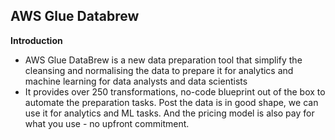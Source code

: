 ## AWS Glue Databrew

**Introduction**

- AWS Glue DataBrew is a new data preparation tool that simplify the cleansing and normalising the data to prepare it for analytics and machine learning for data analysts and data scientists
- It provides over 250 transformations, no-code blueprint out of the box to automate the preparation tasks. Post the data is in good shape, we can use it for analytics and ML tasks. And the pricing model is also pay for what you use - no upfront commitment.
